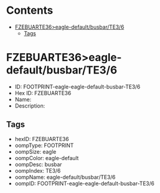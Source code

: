 



Contents
========

* [FZEBUARTE36>eagle-default/busbar/TE3/6](#fzebuarte36eagle-defaultbusbarte36)
	* [Tags](#tags)

# FZEBUARTE36>eagle-default/busbar/TE3/6

- ID: FOOTPRINT-eagle-eagle-default-busbar-TE3/6
- Hex ID: FZEBUARTE36
- Name: 
- Description: 

## Tags

- hexID: FZEBUARTE36
- oompType: FOOTPRINT
- oompSize: eagle
- oompColor: eagle-default
- oompDesc: busbar
- oompIndex: TE3/6
- oompName: eagle-default/busbar/TE3/6
- oompID: FOOTPRINT-eagle-eagle-default-busbar-TE3/6
